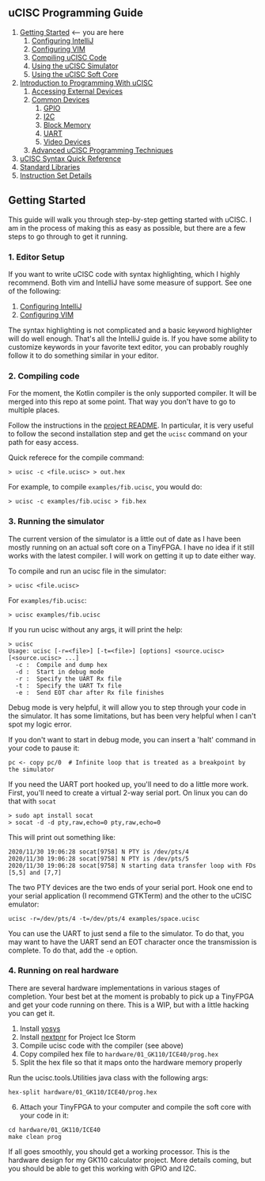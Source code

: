 ## uCISC Programming Guide

1. [Getting Started](1.0_Getting_Started.md) <-- you are here
   1. [Configuring IntelliJ](1.1_Configuring_IntelliJ.md)
   2. [Configuring VIM](1.2_Configuring_VIM.md)
   3. [Compiling uCISC Code](1.3_Compiling_uCISC_Code.md)
   4. [Using the uCISC Simulator](1.4_Simulating_uCISC.md)
   5. [Using the uCISC Soft Core](1.5_Running_uCISC_Soft_Core.md)
2. [Introduction to Programming With uCISC](2.0_Program_With_uCISC.md)
   1. [Accessing External Devices](2.1_Accessing_Devices.md)
   2. [Common Devices](2.2.0_Common_Devices.md)
      1. [GPIO](2.2.1_GPIO_Devices.md)
      2. [I2C](2.2.2_I2C_Devices.md)
      3. [Block Memory](2.2.3_Block_Memory_Devices.md)
      4. [UART](2.2.4_UART_Devices.md)
      5. [Video Devices](2.2.5_Video_Devices.md)
   3. [Advanced uCISC Programming Techniques](2.3_Advanced_Programming_Techniques.md)
3. [uCISC Syntax Quick Reference](3_Syntax_Quick_Reference.md)
4. [Standard Libraries](4_Standard_Libraries.md)
5. [Instruction Set Details](5_Instruction_Set_Details.md)

## Getting Started

This guide will walk you through step-by-step getting started with uCISC. I am in
the process of making this as easy as possible, but there are a few steps to go through
to get it running.

### 1. Editor Setup

If you want to write uCISC code with syntax highlighting, which I highly recommend.
Both vim and IntelliJ have some measure of support. See one of the following:

1. [Configuring IntelliJ](1.1_Configuring_IntelliJ.md)
2. [Configuring VIM](1.2_Configuring_VIM.md)

The syntax highlighting is not complicated and a basic keyword highlighter will do
well enough. That's all the IntelliJ guide is. If you have some ability to customize
keywords in your favorite text editor, you can probably roughly follow it to do
something similar in your editor.

### 2. Compiling code

For the moment, the Kotlin compiler is the only supported compiler. It will be merged
into this repo at some point. That way you don't have to go to multiple places.

Follow the instructions in the [project README](https://github.com/grokthis/ucisc-kotlin#readme).
In particular, it is very useful to follow the second installation step and get the
`ucisc` command on your path for easy access.

Quick referece for the compile command:

```
> ucisc -c <file.ucisc> > out.hex
```

For example, to compile `examples/fib.ucisc`, you would do:

```
> ucisc -c examples/fib.ucisc > fib.hex
```

### 3. Running the simulator

The current version of the simulator is a little out of date as I have been mostly
running on an actual soft core on a TinyFPGA. I have no idea if it still works with
the latest compiler. I will work on getting it up to date either way.

To compile and run an ucisc file in the simulator:

```
> ucisc <file.ucisc>
```

For `examples/fib.ucisc`:

```
> ucisc examples/fib.ucisc
```

If you run ucisc without any args, it will print the help:

```
> ucisc
Usage: ucisc [-r=<file>] [-t=<file>] [options] <source.ucisc> [<source.ucisc> ...]
  -c :  Compile and dump hex
  -d :  Start in debug mode
  -r :  Specify the UART Rx file
  -t :  Specify the UART Tx file
  -e :  Send EOT char after Rx file finishes
```

Debug mode is very helpful, it will allow you to step through your code in the
simulator. It has some limitations, but has been very helpful when I can't spot
my logic error.

If you don't want to start in debug mode, you can insert a 'halt' command in your
code to pause it:

```
pc <- copy pc/0  # Infinite loop that is treated as a breakpoint by the simulator
```

If you need the UART port hooked up, you'll need to do a little more
work. First, you'll need to create a virtual 2-way serial port. On linux you
can do that with `socat`

```
> sudo apt install socat
> socat -d -d pty,raw,echo=0 pty,raw,echo=0
```

This will print out something like:

```
2020/11/30 19:06:28 socat[9758] N PTY is /dev/pts/4
2020/11/30 19:06:28 socat[9758] N PTY is /dev/pts/5
2020/11/30 19:06:28 socat[9758] N starting data transfer loop with FDs [5,5] and [7,7]
```

The two PTY devices are the two ends of your serial port. Hook one end to
your serial application (I recommend GTKTerm) and the other to the uCISC
emulator:

```
ucisc -r=/dev/pts/4 -t=/dev/pts/4 examples/space.ucisc
```

You can use the UART to just send a file to the simulator. To do that, you may
want to have the UART send an EOT character once the transmission is complete. To
do that, add the `-e` option.

### 4. Running on real hardware

There are several hardware implementations in various stages of completion. Your best
bet at the moment is probably to pick up a TinyFPGA and get your code running on
there. This is a WIP, but with a little hacking you can get it.

1. Install [yosys](https://github.com/YosysHQ/yosys)
2. Install [nextpnr](https://github.com/YosysHQ/nextpnr#nextpnr-ice40) for Project Ice Storm
3. Compile ucisc code with the compiler (see above)
4. Copy compiled hex file to `hardware/01_GK110/ICE40/prog.hex`
5. Split the hex file so that it maps onto the hardware memory properly

Run the ucisc.tools.Utilities java class with the following args:

```
hex-split hardware/01_GK110/ICE40/prog.hex
```

6. Attach your TinyFPGA to your computer and compile the soft core with your code in it:

```
cd hardware/01_GK110/ICE40
make clean prog
```

If all goes smoothly, you should get a working processor. This is the hardware design
for my GK110 calculator project. More details coming, but you should be able to get
this working with GPIO and I2C.